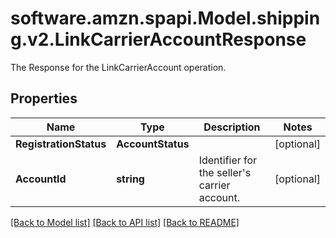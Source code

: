 # software.amzn.spapi.Model.shipping.v2.LinkCarrierAccountResponse
The Response  for the LinkCarrierAccount operation.

## Properties

Name | Type | Description | Notes
------------ | ------------- | ------------- | -------------
**RegistrationStatus** | **AccountStatus** |  | [optional] 
**AccountId** | **string** | Identifier for the seller&#39;s carrier account. | [optional] 

[[Back to Model list]](../README.md#documentation-for-models) [[Back to API list]](../README.md#documentation-for-api-endpoints) [[Back to README]](../README.md)

